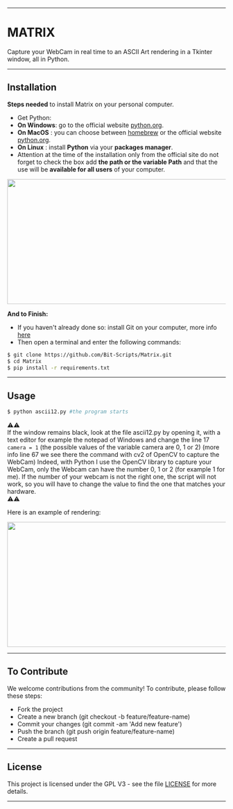 - - - -
    
# MATRIX #
  
Capture your WebCam in real time to an ASCII Art rendering in a Tkinter window, all in Python. 

- - - -  
## Installation ##
  
__**Steps needed**__ to install Matrix on your personal computer.   
* Get Python:
* **On Windows**: go to the official website [python.org](https://www.python.org/). 
* **On MacOS** : you can choose between [homebrew](https://brew.sh/) or the official website [python.org](https://www.python.org/).
* **On Linux** : install **Python** via your **packages manager**.
* Attention at the time of the installation only from the official site do not forget to check the box add **the path or the variable Path** and that the use will be **available for all users** of your computer.  

<img src="https://linuxhint.com/wp-content/uploads/2022/09/How-to-Add-Python-to-Windows-Path-3.png" data-canonical-src="https://linuxhint.com/wp-content/uploads/2022/09/How-to-Add-Python-to-Windows-Path-3.png" width="512" height="288" />

__**And to Finish:**__

* If you haven't already done so: install Git on your computer, more info [here](https://git-scm.com/book/fr/v2/D%C3%A9marrage-rapide-Installation-de-Git)
* Then open a terminal and enter the following commands:    
   
```bash
$ git clone https://github.com/Bit-Scripts/Matrix.git
$ cd Matrix
$ pip install -r requirements.txt
```

- - - -
## Usage ##
   
```bash
$ python ascii12.py #the program starts
```

⚠️⚠️  
If the window remains black, look at the file ascii12.py by opening it, with a text editor for example the notepad of Windows and change the line 17 `camera = 1` (the possible values of the variable camera are 0, 1 or 2) (more info line 67 we see there the command with cv2 of OpenCV to capture the WebCam) Indeed, with Python I use the OpenCV library to capture your WebCam, only the Webcam can have the number 0, 1 or 2 (for example 1 for me). If the number of your webcam is not the right one, the script will not work, so you will have to change the value to find the one that matches your hardware.   
⚠️⚠️     

Here is an example of rendering:
   
<img src="https://cdn.discordapp.com/attachments/1077054466181832724/1077627784656080936/image.png" data-canonical-src="https://cdn.discordapp.com/attachments/1077054466181832724/1077627784656080936/image.png" width="512" height="288" />

- - - -
## To Contribute ##

We welcome contributions from the community! To contribute, please follow these steps:

* Fork the project
* Create a new branch (git checkout -b feature/feature-name)
* Commit your changes (git commit -am 'Add new feature')
* Push the branch (git push origin feature/feature-name)
* Create a pull request

- - - -  
## License ##
  
This project is licensed under the GPL V3 - see the file [LICENSE](./LICENSE.md) for more details.

- - - -